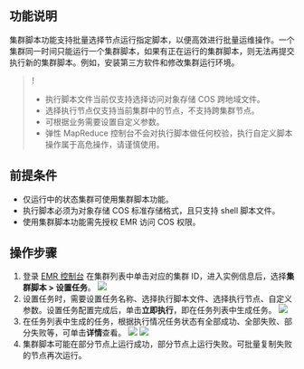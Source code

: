 ## 功能说明
集群脚本功能支持批量选择节点运行指定脚本，以便高效进行批量运维操作。一个集群同一时间只能运行一个集群脚本，如果有正在运行的集群脚本，则无法再提交执行新的集群脚本。例如，安装第三方软件和修改集群运行环境。

>!
>- 执行脚本文件当前仅支持选择访问对象存储 COS 跨地域文件。
>- 选择执行节点仅支持当前集群中的节点，不支持跨集群节点。
>- 可根据业务需要设置自定义参数。
>- 弹性 MapReduce 控制台不会对执行脚本做任何校验，执行自定义脚本操作属于高危操作，请谨慎使用。

## 前提条件
- 仅运行中的状态集群可使用集群脚本功能。
- 执行脚本必须为对象存储 COS 标准存储格式，且只支持 shell 脚本文件。
- 使用集群脚本功能需先授权 EMR 访问 COS 权限。

## 操作步骤
1. 登录 [EMR 控制台](https://console.cloud.tencent.com/emr) 在集群列表中单击对应的集群 ID，进入实例信息后，选择**集群脚本 > 设置任务**。
![](https://main.qcloudimg.com/raw/d651f8ae86d4855d8da377d0baba5703.png)                      
2. 设置任务时，需要设置任务名称、选择执行脚本文件、选择执行节点、自定义参数。设置任务配置完成后，单击**立即执行**，即在任务列表中生成任务。
![](https://main.qcloudimg.com/raw/d4bb6795042ada77100136f3fb8b06f8.png)
3. 在任务列表中生成的任务，根据执行情况任务状态有全部成功、全部失败、部分失败等，可单击**详情**查看。
![](https://main.qcloudimg.com/raw/d5bfe9eed0664ea862ec2961b818ef19.png)
![](https://main.qcloudimg.com/raw/4e8dfa4ee5086d484ce515c123aa13fd.png)
4. 集群脚本可能在部分节点上运行成功，部分节点上运行失败。可批量复制失败的节点再次运行。
